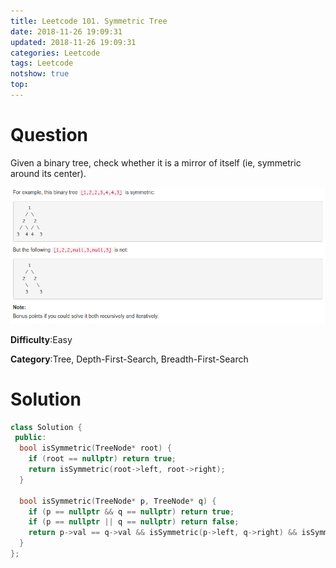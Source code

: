 ```yaml
---
title: Leetcode 101. Symmetric Tree
date: 2018-11-26 19:09:31
updated: 2018-11-26 19:09:31
categories: Leetcode
tags: Leetcode
notshow: true
top:
---
```


# Question

Given a binary tree, check whether it is a mirror of itself (ie, symmetric around its center).

![](/images/in-post/2018-11-26-Leetcode-101-Symmetrix-Tree/2018-11-26-18-20-59.png)

**Difficulty**:Easy

**Category**:Tree, Depth-First-Search, Breadth-First-Search

<!-- more -->

# Solution

```cpp
class Solution {
 public:
  bool isSymmetric(TreeNode* root) {
    if (root == nullptr) return true;
    return isSymmetric(root->left, root->right);
  }

  bool isSymmetric(TreeNode* p, TreeNode* q) {
    if (p == nullptr && q == nullptr) return true;
    if (p == nullptr || q == nullptr) return false;
    return p->val == q->val && isSymmetric(p->left, q->right) && isSymmetric(p->right, q->left);
  }
};
```